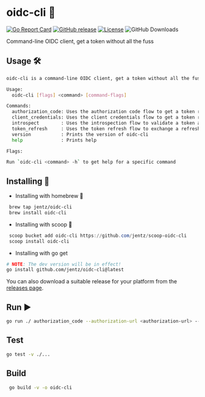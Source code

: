 # oidc-cli 🚀

[![Go Report Card](https://goreportcard.com/badge/github.com/jentz/oidc-cli)](https://goreportcard.com/report/github.com/jentz/oidc-cli)
[![GitHub release](https://img.shields.io/github/v/release/jentz/oidc-cli)](https://github.com/jentz/oidc-cli/releases)
[![License](https://img.shields.io/github/license/jentz/oidc-cli)](https://github.com/jentz/oidc-cli/blob/main/LICENSE)
![GitHub Downloads](https://img.shields.io/github/downloads/jentz/oidc-cli/total)

Command-line OIDC client, get a token without all the fuss

## Usage 🛠️

```bash
oidc-cli is a command-line OIDC client, get a token without all the fuss

Usage:
  oidc-cli [flags] <command> [command-flags]

Commands:
  authorization_code: Uses the authorization code flow to get a token response
  client_credentials: Uses the client credentials flow to get a token response
  introspect        : Uses the introspection flow to validate a token and fetch the associated claims
  token_refresh     : Uses the token refresh flow to exchange a refresh token and obtain new tokens
  version           : Prints the version of oidc-cli
  help              : Prints help

Flags:

Run `oidc-cli <command> -h` to get help for a specific command
```

## Installing 💾

* Installing with homebrew 🍺
```bash
 brew tap jentz/oidc-cli
 brew install oidc-cli
 ```
* Installing with scoop 🥄
```powershell
 scoop bucket add oidc-cli https://github.com/jentz/scoop-oidc-cli
 scoop install oidc-cli
```

* Installing with go get
```bash
# NOTE: The dev version will be in effect!
go install github.com/jentz/oidc-cli@latest
```

You can also download a suitable release for your platform from the [releases page](https://github.com/jentz/oidc-cli/releases).

## Run ▶️

```bash
go run ./ authorization_code --authorization-url <authorization-url> --token-url <token-url> --client-id <client-id> --client-secret <client-secret> --scopes "openid profile"
```

## Test

```bash
go test -v ./...
```
    
## Build

```bash
 go build -v -o oidc-cli
```
